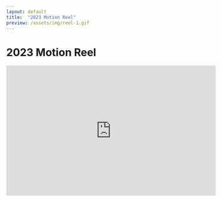 ```yaml
---
layout: default
title:  "2023 Motion Reel"
preview: /assets/img/reel-1.gif
---
```


# 2023 Motion Reel

<div class="videoWrapper">
  <!-- Copy & Pasted from YouTube -->
  <iframe width="560" height="349" src="https://www.youtube.com/embed/a-62X5-s72Q?si=bN3AjVs3I3jxWaJC" frameborder="0" allowfullscreen></iframe>
</div>